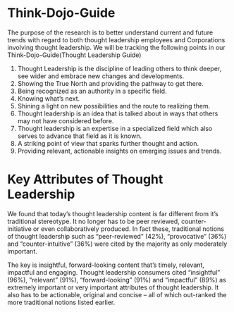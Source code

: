 # Think-Dojo-Guide
The purpose of the research is to better understand current and future trends with regard to both thought leadership employees and Corporations involving thought leadership.
We will be tracking the following points in our Think-Dojo-Guide(Thought Leadership Guide)
1. Thought Leadership is the discipline of leading others to think deeper, see wider and embrace new changes and developments.
2. Showing the True North and providing the pathway to get there.
3. Being recognized as an authority in a specific field.
4. Knowing what’s next.
5. Shining a light on new possibilities and the route to realizing them.
6. Thought leadership is an idea that is talked about in ways that others may not have considered before.
7. Thought leadership is an expertise in a specialized field which also serves to advance that field as it is known.
8. A striking point of view that sparks further thought and action.
9. Providing relevant, actionable insights on emerging issues and trends.

# Key Attributes of Thought Leadership
We found that today’s thought leadership content is far different from it’s traditional stereotype. It no longer has to be peer reviewed, counter-initiative or even collaboratively produced. In fact these, traditional notions of thought leadership such as “peer-reviewed” (42%), “provocative” (36%) and “counter-intuitive” (36%) were cited by the majority as only moderately important.

The key is insightful, forward-looking content that’s timely, relevant, impactful and engaging. Thought leadership consumers cited “insightful” (96%), “relevant” (91%), “forward-looking” (91%) and “impactful” (89%) as extremely important or very important attributes of thought leadership. It also has to be actionable, original and concise – all of which out-ranked the more traditional notions listed earlier.
